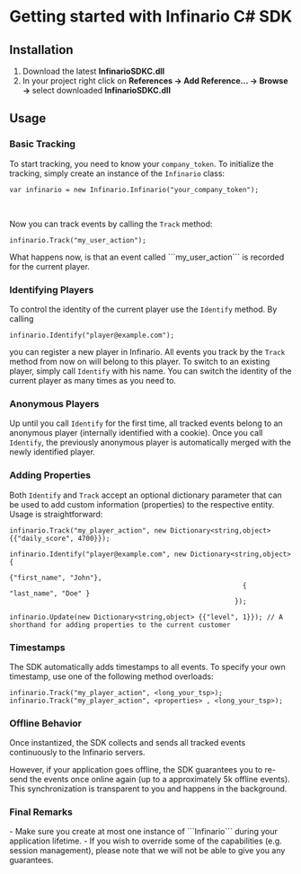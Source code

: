 <h1>Getting started with Infinario C# SDK</h1>

<h2>Installation</h2>
<ol>
	<li>Download the latest <b>InfinarioSDKC.dll</b></li>
	<li>In your project right click on <b>References -&gt; Add Reference... -&gt; Browse -&gt; </b> select downloaded <b>InfinarioSDKC.dll</b></li>
</ol>

<h2>Usage</h2>

<h3>Basic Tracking</h3>

To start tracking, you need to know your <code>company_token</code>. To initialize the tracking, simply create an instance of the <code>Infinario</code> class:

<pre><code>var infinario = new Infinario.Infinario("your_company_token");</code></pre>

<br>
<p>Now you can track events by calling the <code>Track</code> method:</p>
<pre><code>infinario.Track("my_user_action");</code></pre>
What happens now, is that an event called ```my_user_action``` is recorded for the current player.

### Identifying Players
To control the identity of the current player use the ```Identify``` method. By calling
<pre><code>infinario.Identify("player@example.com");</code></pre>

you can register a new player in Infinario. All events you track by the ```Track``` method from now on will belong to this player. To switch to an existing player, simply call ```Identify``` with his name. You can switch the identity of the current player as many times as you need to.

### Anonymous Players
Up until you call ```Identify``` for the first time, all tracked events belong to an anonymous player (internally identified with a cookie). Once you call ```Identify```, the previously anonymous player is automatically merged with the newly identified player.

### Adding Properties
Both ```Identify``` and ```Track``` accept an optional dictionary parameter that can be used to add custom information (properties) to the respective entity. Usage is straightforward:

<pre><code>infinario.Track("my_player_action", new Dictionary&lt;string,object&gt; {{"daily_score", 4700}});                                       

infinario.Identify("player@example.com", new Dictionary&lt;string,object&gt; {
                                                          {"first_name", "John"},
                                                          { "last_name", "Doe" }
                                                        }); 
                                                        
infinario.Update(new Dictionary&lt;string,object&gt; {{"level", 1}}); // A shorthand for adding properties to the current customer
</code></pre>

<h3>Timestamps</h3>
The SDK automatically adds timestamps to all events. To specify your own timestamp, use one of the following method overloads:
<pre><code>infinario.Track("my_player_action", &lt;long_your_tsp&gt;);
infinario.Track("my_player_action", &lt;properties&gt; , &lt;long_your_tsp&gt;);	
</code></pre>

<h3>Offline Behavior</h3>

Once instantized, the SDK collects and sends all tracked events continuously to the Infinario servers. 

However, if your application goes offline, the SDK guarantees you to re-send the events once online again (up to a approximately 5k offline events). This synchronization is transparent to you and happens in the background.

<h3>Final Remarks</h3>
- Make sure you create at most one instance of ```Infinario``` during your application lifetime.
- If you wish to override some of the capabilities (e.g. session management), please note that we will not be able to give you any guarantees.